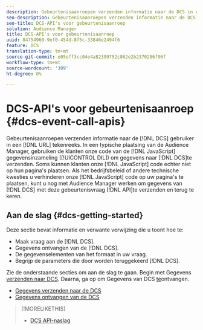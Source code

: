 ```yaml
---
description: Gebeurtenisaanroepen verzenden informatie naar de DCS in een URL-tekenreeks. In een gebruikelijke implementatie van Audience Managers gebruiken klanten onze JavaScript-code voor gegevensverzameling (DIL) om gegevens naar de DCS te verzenden. Soms kunnen klanten echter onze JavaScript-code niet op hun pagina's plaatsen. Als het bedrijfsbeleid of andere technische problemen u verhinderen onze code JavaScript op uw pagina's te plaatsen, kunt u nog met Audience Manager werken om gegevens van DCS met deze gebeurtenisvraag APIs te verzenden en terug te keren.
seo-description: Gebeurtenisaanroepen verzenden informatie naar de DCS in een URL-tekenreeks. In een gebruikelijke implementatie van Audience Managers gebruiken klanten onze JavaScript-code voor gegevensverzameling (DIL) om gegevens naar de DCS te verzenden. Soms kunnen klanten echter onze JavaScript-code niet op hun pagina's plaatsen. Als het bedrijfsbeleid of andere technische problemen u verhinderen onze code JavaScript op uw pagina's te plaatsen, kunt u nog met Audience Manager werken om gegevens van DCS met deze gebeurtenisvraag APIs te verzenden en terug te keren.
seo-title: DCS-API's voor gebeurtenisaanroep
solution: Audience Manager
title: DCS-API's voor gebeurtenisaanroep
uuid: 84754960-9ef0-454d-8f5c-33846e2494f6
feature: DCS
translation-type: tm+mt
source-git-commit: e05eff3cc04e4a82399752c862e2b2370286f96f
workflow-type: tm+mt
source-wordcount: '309'
ht-degree: 0%

---
```



# DCS-API&#39;s voor gebeurtenisaanroep {#dcs-event-call-apis}

Gebeurtenisaanroepen verzenden informatie naar de [!DNL DCS] gebruiker in een [!DNL URL] tekenreeks. In een typische plaatsing van de Audience Manager, gebruiken de klanten onze code van de [!DNL JavaScript] gegevensinzameling ([!UICONTROL DIL]) om gegevens naar [!DNL DCS]te verzenden. Soms kunnen klanten onze [!DNL JavaScript] code echter niet op hun pagina&#39;s plaatsen. Als het bedrijfsbeleid of andere technische kwesties u verhinderen onze [!DNL JavaScript] code op uw pagina&#39;s te plaatsen, kunt u nog met Audience Manager werken om gegevens van [!DNL DCS] met deze gebeurtenisvraag [!DNL API]te verzenden en terug te keren.

## Aan de slag {#dcs-getting-started}

Deze sectie bevat informatie en verwante verwijzing die u toont hoe te:

* Maak vraag aan de [!DNL DCS].
* Gegevens ontvangen van de [!DNL DCS].
* De gegevenselementen van het formaat in uw vraag.
* Begrijp de parameters die door worden teruggekeerd [!DNL DCS].

Zie de onderstaande secties om aan de slag te gaan. Begin met Gegevens [verzenden naar DCS](../../../api/dcs-intro/dcs-event-calls/dcs-url-send.md). Daarna, ga op om Gegevens van DCS [te](../../../api/dcs-intro/dcs-event-calls/dcs-url-receive.md)ontvangen.

* [Gegevens verzenden naar de DCS](dcs-url-send.md)
* [Gegevens ontvangen van de DCS](dcs-url-receive.md)

>[!MORELIKETHIS]
>
>* [DCS API-naslag](../../../api/dcs-intro/dcs-api-reference/dcs-api-methods.md)

